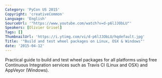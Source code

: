 ```yaml
---
Category: 'PyCon US 2015'
Copyright: 'creativeCommon'
Language: 'English'
SourceUrl: '"https://www.youtube.com/watch?v=d-p6lJJObLU"'
Speakers: [Olivier Grisel]
Tags: []
ThumbnailUrl: 'https://i.ytimg.com/vi/d-p6lJJObLU/hqdefault.jpg'
Title: '"Build and test wheel packages on Linux, OSX & Windows"'
date: '2015-04-12'
---
```

Practical guide to build and test wheel packages for all platforms using free
Continuous Integration services such as Travis CI (Linux and OSX) and AppVeyor
(Windows).

